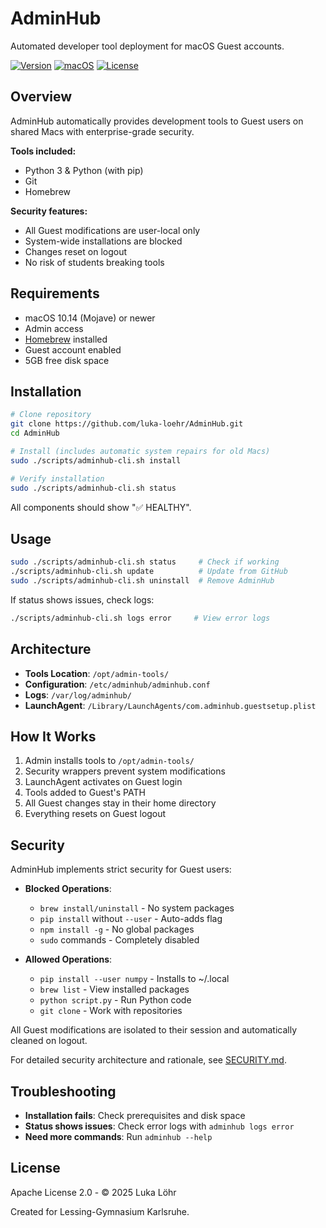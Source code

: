 <!--
Copyright (c) 2025 Luka Löhr
-->

# AdminHub

Automated developer tool deployment for macOS Guest accounts.

[![Version](https://img.shields.io/badge/version-2.1.0-blue)](https://github.com/luka-loehr/AdminHub)
[![macOS](https://img.shields.io/badge/macOS-10.14%2B-success)](https://support.apple.com/macos)
[![License](https://img.shields.io/badge/license-Apache%202.0-green)](LICENSE)

## Overview

AdminHub automatically provides development tools to Guest users on shared Macs with enterprise-grade security.

**Tools included:**
- Python 3 & Python (with pip)
- Git
- Homebrew

**Security features:**
- All Guest modifications are user-local only
- System-wide installations are blocked
- Changes reset on logout
- No risk of students breaking tools

## Requirements

- macOS 10.14 (Mojave) or newer
- Admin access
- [Homebrew](https://brew.sh) installed
- Guest account enabled
- 5GB free disk space

## Installation

```bash
# Clone repository
git clone https://github.com/luka-loehr/AdminHub.git
cd AdminHub

# Install (includes automatic system repairs for old Macs)
sudo ./scripts/adminhub-cli.sh install

# Verify installation
sudo ./scripts/adminhub-cli.sh status
```

All components should show "✅ HEALTHY".

## Usage

```bash
sudo ./scripts/adminhub-cli.sh status     # Check if working
./scripts/adminhub-cli.sh update          # Update from GitHub
sudo ./scripts/adminhub-cli.sh uninstall  # Remove AdminHub
```

If status shows issues, check logs:
```bash
./scripts/adminhub-cli.sh logs error     # View error logs
```

## Architecture

- **Tools Location**: `/opt/admin-tools/`
- **Configuration**: `/etc/adminhub/adminhub.conf`
- **Logs**: `/var/log/adminhub/`
- **LaunchAgent**: `/Library/LaunchAgents/com.adminhub.guestsetup.plist`

## How It Works

1. Admin installs tools to `/opt/admin-tools/`
2. Security wrappers prevent system modifications
3. LaunchAgent activates on Guest login
4. Tools added to Guest's PATH
5. All Guest changes stay in their home directory
6. Everything resets on Guest logout

## Security

AdminHub implements strict security for Guest users:

- **Blocked Operations**:
  - `brew install/uninstall` - No system packages
  - `pip install` without `--user` - Auto-adds flag
  - `npm install -g` - No global packages
  - `sudo` commands - Completely disabled
  
- **Allowed Operations**:
  - `pip install --user numpy` - Installs to ~/.local
  - `brew list` - View installed packages
  - `python script.py` - Run Python code
  - `git clone` - Work with repositories

All Guest modifications are isolated to their session and automatically cleaned on logout.

For detailed security architecture and rationale, see [SECURITY.md](SECURITY.md).

## Troubleshooting

- **Installation fails**: Check prerequisites and disk space
- **Status shows issues**: Check error logs with `adminhub logs error`
- **Need more commands**: Run `adminhub --help`

## License

Apache License 2.0 - © 2025 Luka Löhr

Created for Lessing-Gymnasium Karlsruhe.